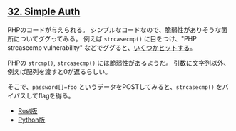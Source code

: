 ## [32. Simple Auth](http://ksnctf.sweetduet.info/problem/32)

PHPのコードが与えられる。
シンプルなコードなので、脆弱性がありそうな箇所についてググってみる。
例えば `strcasecmp()` に目をつけ、"PHP strcasecmp vulnerability" などでググると、[いくつかヒットする](http://danuxx.blogspot.jp/2013/03/unauthorized-access-bypassing-php-strcmp.html)。

PHPの `strcmp()`, `strcasecmp()` には脆弱性があるようだ。
引数に文字列以外、例えば配列を渡すと0が返るらしい。

そこで、`password[]=foo` というデータをPOSTしてみると、`strcasecmp()` をバイパスしてflagを得る。

* [Rust版](https://github.com/ordovicia/ksnctf/blob/master/32_Simple_Auth/solve.rs)
* [Python版](https://github.com/ordovicia/ksnctf/blob/master/32_Simple_Auth/solve.py)
